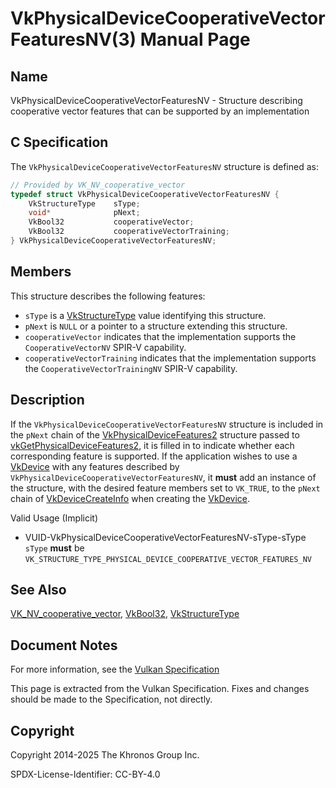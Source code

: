 # VkPhysicalDeviceCooperativeVectorFeaturesNV(3) Manual Page

## Name

VkPhysicalDeviceCooperativeVectorFeaturesNV - Structure describing cooperative vector features that can be supported by an implementation



## [](#_c_specification)C Specification

The `VkPhysicalDeviceCooperativeVectorFeaturesNV` structure is defined as:

```c++
// Provided by VK_NV_cooperative_vector
typedef struct VkPhysicalDeviceCooperativeVectorFeaturesNV {
    VkStructureType    sType;
    void*              pNext;
    VkBool32           cooperativeVector;
    VkBool32           cooperativeVectorTraining;
} VkPhysicalDeviceCooperativeVectorFeaturesNV;
```

## [](#_members)Members

This structure describes the following features:

- `sType` is a [VkStructureType](https://registry.khronos.org/vulkan/specs/latest/man/html/VkStructureType.html) value identifying this structure.
- `pNext` is `NULL` or a pointer to a structure extending this structure.
- []()`cooperativeVector` indicates that the implementation supports the `CooperativeVectorNV` SPIR-V capability.
- []()`cooperativeVectorTraining` indicates that the implementation supports the `CooperativeVectorTrainingNV` SPIR-V capability.

## [](#_description)Description

If the `VkPhysicalDeviceCooperativeVectorFeaturesNV` structure is included in the `pNext` chain of the [VkPhysicalDeviceFeatures2](https://registry.khronos.org/vulkan/specs/latest/man/html/VkPhysicalDeviceFeatures2.html) structure passed to [vkGetPhysicalDeviceFeatures2](https://registry.khronos.org/vulkan/specs/latest/man/html/vkGetPhysicalDeviceFeatures2.html), it is filled in to indicate whether each corresponding feature is supported. If the application wishes to use a [VkDevice](https://registry.khronos.org/vulkan/specs/latest/man/html/VkDevice.html) with any features described by `VkPhysicalDeviceCooperativeVectorFeaturesNV`, it **must** add an instance of the structure, with the desired feature members set to `VK_TRUE`, to the `pNext` chain of [VkDeviceCreateInfo](https://registry.khronos.org/vulkan/specs/latest/man/html/VkDeviceCreateInfo.html) when creating the [VkDevice](https://registry.khronos.org/vulkan/specs/latest/man/html/VkDevice.html).

Valid Usage (Implicit)

- [](#VUID-VkPhysicalDeviceCooperativeVectorFeaturesNV-sType-sType)VUID-VkPhysicalDeviceCooperativeVectorFeaturesNV-sType-sType  
  `sType` **must** be `VK_STRUCTURE_TYPE_PHYSICAL_DEVICE_COOPERATIVE_VECTOR_FEATURES_NV`

## [](#_see_also)See Also

[VK\_NV\_cooperative\_vector](https://registry.khronos.org/vulkan/specs/latest/man/html/VK_NV_cooperative_vector.html), [VkBool32](https://registry.khronos.org/vulkan/specs/latest/man/html/VkBool32.html), [VkStructureType](https://registry.khronos.org/vulkan/specs/latest/man/html/VkStructureType.html)

## [](#_document_notes)Document Notes

For more information, see the [Vulkan Specification](https://registry.khronos.org/vulkan/specs/latest/html/vkspec.html#VkPhysicalDeviceCooperativeVectorFeaturesNV)

This page is extracted from the Vulkan Specification. Fixes and changes should be made to the Specification, not directly.

## [](#_copyright)Copyright

Copyright 2014-2025 The Khronos Group Inc.

SPDX-License-Identifier: CC-BY-4.0